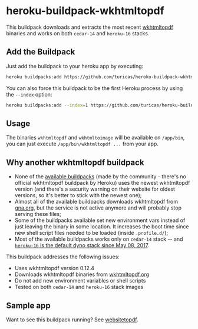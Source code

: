 # heroku-buildpack-wkhtmltopdf

This buildpack downloads and extracts the most recent
[wkhtmltopdf](https://wkhtmltopdf.org/) binaries and works on both `cedar-14`
and `heroku-16` stacks.


## Add the Buildpack

Just add the buildpack to your heroku app by executing:

```bash
heroku buildpacks:add https://github.com/turicas/heroku-buildpack-wkhtmltopdf.git
```

You can also force this buildpack to be the first Heroku process by using the
`--index` option:

```bash
heroku buildpacks:add --index=1 https://github.com/turicas/heroku-buildpack-wkhtmltopdf.git
```

## Usage

The binaries `wkhtmltopdf` and `wkhtmltoimage` will be available on `/app/bin`,
you can just execute `/app/bin/wkhtmltopdf ...` from your app.


## Why another wkhtmltopdf buildpack

- None of the [available
  buildpacks](https://elements.heroku.com/search/buildpacks?q=wkhtmltopdf)
  (made by the community - there's no official wkhtmltopdf buildpack by Heroku)
  uses the newest wkhtmltopdf version (and there's a security warning on their
  website for oldest versions, so it's better to stick with the newest one);
- Almost all of the available buildpacks downloads wkhtmltopdf from
  [gna.org](http://gna.org/), but the service is not active anymore and will
  probably stop serving these files;
- Some of the buildpacks available set new environment vars instead of just
  leaving the binary in some location. It increases the boot time since new
  shell script files needed to be loaded (inside `.profile.d/`);
- Most of the available buildpacks works only on `cedar-14` stack -- and
  [`heroku-16` is the default dyno stack since May 08,
  2017](https://devcenter.heroku.com/changelog-items/1139).

This buildpack addresses the following issues:

- Uses wkhtmltopdf version 0.12.4
- Downloads wkhtmltopdf binaries from [wkhtmltopdf.org](http://wkhtmltopdf.org)
- Do not add new environment variables or shell scripts
- Tested on both `cedar-14` and `heroku-16` stack images

## Sample app

Want to see this buildpack running? See
[websitetopdf](https://github.com/turicas/websitetopdf).
